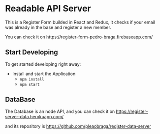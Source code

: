 # Readable API Server

This is a Register Form builded in React and Redux, 
it checks if your email was already in the base and register a new member.   

You can check it on https://register-form-pedro-braga.firebaseapp.com/

## Start Developing

To get started developing right away:

* Install and start the Application
    - `npm install`
    - `npm start`


## DataBase

The Database is an node API, and you can check it on https://register-server-data.herokuapp.com/

and its repository is https://github.com/pleaobraga/register-data-server
